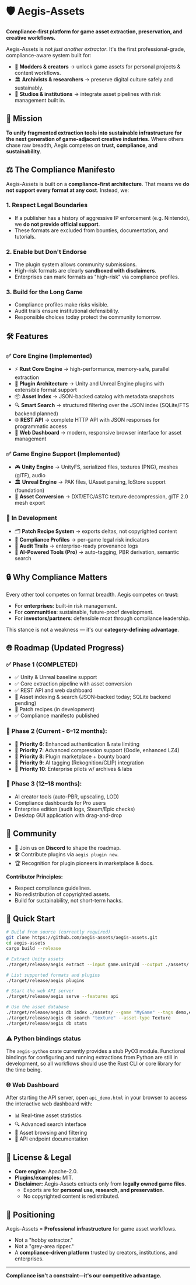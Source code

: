 # 🛡️ Aegis-Assets

**Compliance-first platform for game asset extraction, preservation, and creative workflows.**

Aegis-Assets is not *just another extractor*. It's the first professional-grade, compliance-aware system built for:

* 🎨 **Modders & creators** → unlock game assets for personal projects & content workflows.
* 🏛️ **Archivists & researchers** → preserve digital culture safely and sustainably.
* 🏢 **Studios & institutions** → integrate asset pipelines with risk management built in.

## 🚀 Mission

**To unify fragmented extraction tools into sustainable infrastructure for the next generation of game-adjacent creative industries.** Where others chase raw breadth, Aegis competes on **trust, compliance, and sustainability**.

## ⚖️ The Compliance Manifesto

Aegis-Assets is built on a **compliance-first architecture**. That means we **do not support every format at any cost**. Instead, we:

### 1. **Respect Legal Boundaries**
* If a publisher has a history of aggressive IP enforcement (e.g. Nintendo), we **do not provide official support**.
* These formats are excluded from bounties, documentation, and tutorials.

### 2. **Enable but Don't Endorse**
* The plugin system allows community submissions.
* High-risk formats are clearly **sandboxed with disclaimers**.
* Enterprises can mark formats as "high-risk" via compliance profiles.

### 3. **Build for the Long Game**
* Compliance profiles make risks visible.
* Audit trails ensure institutional defensibility.
* Responsible choices today protect the community tomorrow.

## 🛠️ Features

### ✅ **Core Engine (Implemented)**
* ⚡ **Rust Core Engine** → high-performance, memory-safe, parallel extraction
* 🔌 **Plugin Architecture** → Unity and Unreal Engine plugins with extensible format support
* 📦 **Asset Index** → JSON-backed catalog with metadata snapshots
* 🔍 **Smart Search** → structured filtering over the JSON index (SQLite/FTS backend planned)
* 🌐 **REST API** → complete HTTP API with JSON responses for programmatic access
* 🎨 **Web Dashboard** → modern, responsive browser interface for asset management

### ✅ **Game Engine Support (Implemented)**
* 🎮 **Unity Engine** → UnityFS, serialized files, textures (PNG), meshes (glTF), audio
* 🏛️ **Unreal Engine** → PAK files, UAsset parsing, IoStore support (foundation)
* 🔄 **Asset Conversion** → DXT/ETC/ASTC texture decompression, glTF 2.0 mesh export

### 🚧 **In Development**
* 🗂️ **Patch Recipe System** → exports deltas, not copyrighted content
* 📜 **Compliance Profiles** → per-game legal risk indicators
* 📝 **Audit Trails** → enterprise-ready provenance logs
* 🤖 **AI-Powered Tools (Pro)** → auto-tagging, PBR derivation, semantic search

## 🔒 Why Compliance Matters

Every other tool competes on format breadth. Aegis competes on **trust**:

* For **enterprises**: built-in risk management.
* For **communities**: sustainable, future-proof development.
* For **investors/partners**: defensible moat through compliance leadership.

This stance is not a weakness — it's our **category-defining advantage**.

## 🌐 Roadmap (Updated Progress)

### ✅ **Phase 1 (COMPLETED)** 
* ✅ Unity & Unreal baseline support
* ✅ Core extraction pipeline with asset conversion
* ✅ REST API and web dashboard
* 🚧 Asset indexing & search (JSON-backed today; SQLite backend pending)
* 🚧 Patch recipes (in development)
* ✅ Compliance manifesto published

### 🚧 **Phase 2 (Current - 6–12 months):**
* 🔄 **Priority 6**: Enhanced authentication & rate limiting
* 🔄 **Priority 7**: Advanced compression support (Oodle, enhanced LZ4)
* 🔄 **Priority 8**: Plugin marketplace + bounty board
* 🔄 **Priority 9**: AI tagging (Rekognition/CLIP) integration
* 🔄 **Priority 10**: Enterprise pilots w/ archives & labs

### 🎯 **Phase 3 (12–18 months):**
* AI creator tools (auto-PBR, upscaling, LOD)
* Compliance dashboards for Pro users
* Enterprise edition (audit logs, Steam/Epic checks)
* Desktop GUI application with drag-and-drop

## 👥 Community

* 💬 Join us on **Discord** to shape the roadmap.
* 🛠️ Contribute plugins via `aegis plugin new`.
* 🏆 Recognition for plugin pioneers in marketplace & docs.

**Contributor Principles:**
* Respect compliance guidelines.
* No redistribution of copyrighted assets.
* Build for sustainability, not short-term hacks.

## 🚀 Quick Start

```bash
# Build from source (currently required)
git clone https://github.com/aegis-assets/aegis-assets.git
cd aegis-assets
cargo build --release

# Extract Unity assets
./target/release/aegis extract --input game.unity3d --output ./assets/ --convert

# List supported formats and plugins
./target/release/aegis plugins

# Start the web API server
./target/release/aegis serve --features api

# Use the asset database
./target/release/aegis db index ./assets/ --game "MyGame" --tags demo,extracted
./target/release/aegis db search "texture" --asset-type Texture
./target/release/aegis db stats
```

### ⚠️ Python bindings status

The `aegis-python` crate currently provides a stub PyO3 module. Functional bindings for configuring and running extractions from Python are still in development, so all workflows should use the Rust CLI or core library for the time being.

### 🌐 **Web Dashboard**

After starting the API server, open `api_demo.html` in your browser to access the interactive web dashboard with:
- 📊 Real-time asset statistics
- 🔍 Advanced search interface  
- 📁 Asset browsing and filtering
- 🔌 API endpoint documentation

## 📜 License & Legal

* **Core engine:** Apache-2.0.
* **Plugins/examples:** MIT.
* **Disclaimer:** Aegis-Assets extracts only from **legally owned game files**.
  * Exports are for **personal use, research, and preservation**.
  * No copyrighted content is redistributed.

## 🌟 Positioning

Aegis-Assets = **Professional infrastructure** for game asset workflows.

* Not a "hobby extractor."
* Not a "grey-area ripper."
* A **compliance-driven platform** trusted by creators, institutions, and enterprises.

---

**Compliance isn't a constraint—it's our competitive advantage.**
